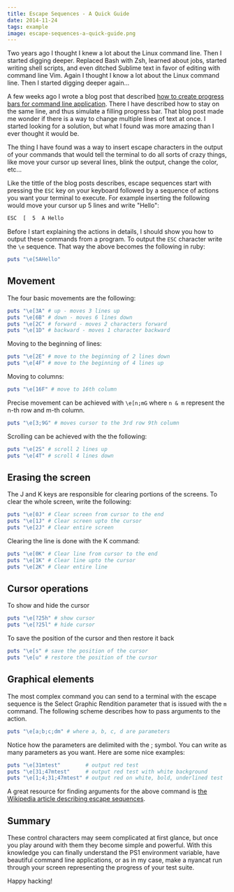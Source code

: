 ```yaml
---
title: Escape Sequences - A Quick Guide
date: 2014-11-24
tags: example
image: escape-sequences-a-quick-guide.png
---
```


Two years ago I thought I knew a lot about the Linux command line. Then I started digging deeper. Replaced Bash with Zsh, learned about jobs, started writing shell scripts, and even ditched Sublime text in favor of editing with command line Vim. Again I thought I know a lot about the Linux command line. Then I started digging deeper again...

A few weeks ago I wrote a blog post that described [how to create progress bars for command line application](http://shiroyasha.svbtle.com/processbar-for-console-applications). There I have described how to stay on the same line, and thus simulate a filling progress bar. That blog post made me wonder if there is a way to change multiple lines of text at once. I started looking for a solution, but what I found was more amazing than I ever thought it would be.

The thing I have found was a way to insert escape characters in the output of your commands that would tell the terminal to do all sorts of crazy things, like move your cursor up several lines, blink the output, change the color, etc...

Like the tittle of the blog posts describes, escape sequences start with pressing the `ESC` key on your keyboard followed by a sequence of actions you want your terminal to execute. For example inserting the following would move your cursor up 5 lines and write "Hello":

``` sh
ESC  [  5  A Hello
```

Before I start explaining the actions in details, I should show you how to output these commands from a program. To output the `ESC` character write the `\e` sequence. That way the above becomes the following in ruby:

``` ruby
puts "\e[5AHello"
```

## Movement

The four basic movements are the following:

``` ruby
puts "\e[3A" # up - moves 3 lines up
puts "\e[6B" # down - moves 6 lines down
puts "\e[2C" # forward - moves 2 characters forward
puts "\e[1D" # backward - moves 1 character backward
```

Moving to the beginning of lines:

``` ruby
puts "\e[2E" # move to the beginning of 2 lines down 
puts "\e[4F" # move to the beginning of 4 lines up
```

Moving to columns:

``` ruby
puts "\e[16F" # move to 16th column
```

Precise movement can be achieved with `\e[n;mG` where `n & m` represent the n-th row and m-th column.

``` ruby
puts "\e[3;9G" # moves cursor to the 3rd row 9th column
```

Scrolling can be achieved with the the following:

``` ruby
puts "\e[2S" # scroll 2 lines up
puts "\e[4T" # scroll 4 lines down
```

## Erasing the screen

The J and K keys are responsible for clearing portions of the screens. To clear the whole screen, write the following:

``` ruby
puts "\e[0J" # Clear screen from cursor to the end
puts "\e[1J" # Clear screen upto the cursor
puts "\e[2J" # Clear entire screen
```

Clearing the line is done with the K command:

``` ruby
puts "\e[0K" # Clear line from cursor to the end
puts "\e[1K" # Clear line upto the cursor
puts "\e[2K" # Clear entire line
```

## Cursor operations

To show and hide the cursor

``` ruby
puts "\e[?25h" # show cursor
puts "\e[?25l" # hide cursor
```

To save the position of the cursor and then restore it back

``` ruby
puts "\e[s" # save the position of the cursor
puts "\e[u" # restore the position of the cursor
```

## Graphical elements

The most complex command you can send to a terminal with the escape sequence is the Select Graphic Rendition parameter that is issued with the `m` command. The following scheme describes how to pass arguments to the action.

``` ruby
puts "\e[a;b;c;dm" # where a, b, c, d are parameters
```

Notice how the parameters are delimited with the ; symbol. You can write as many parameters as you want. Here are some nice examples:

``` ruby
puts "\e[31mtest"        # output red test
puts "\e[31;47mtest"     # output red test with white background
puts "\e[1;4;31;47mtest" # output red on white, bold, underlined test
```

A great resource for finding arguments for the above command is [the Wikipedia article describing escape sequences](http://en.wikipedia.org/wiki/ANSI_escape_code#CSI_codes).

## Summary

These control characters may seem complicated at first glance, but once you play around with them they become simple and powerful. With this knowledge you can finally understand the PS1 environment variable, have beautiful command line applications, or as in my case, make a nyancat run through your screen representing the progress of your test suite.

Happy hacking!
